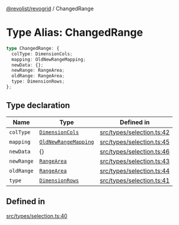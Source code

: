 [@revolist/revogrid](README.md) / ChangedRange

# Type Alias: ChangedRange

```ts
type ChangedRange: {
  colType: DimensionCols;
  mapping: OldNewRangeMapping;
  newData: {};
  newRange: RangeArea;
  oldRange: RangeArea;
  type: DimensionRows;
};
```

## Type declaration

| Name | Type | Defined in |
| ------ | ------ | ------ |
| `colType` | [`DimensionCols`](TypeAlias.DimensionCols.md) | [src/types/selection.ts:42](https://github.com/revolist/revogrid/blob/6957d67da887b25ac544cadb80669dc782e7d7d6/src/types/selection.ts#L42) |
| `mapping` | [`OldNewRangeMapping`](TypeAlias.OldNewRangeMapping.md) | [src/types/selection.ts:45](https://github.com/revolist/revogrid/blob/6957d67da887b25ac544cadb80669dc782e7d7d6/src/types/selection.ts#L45) |
| `newData` | \{\} | [src/types/selection.ts:46](https://github.com/revolist/revogrid/blob/6957d67da887b25ac544cadb80669dc782e7d7d6/src/types/selection.ts#L46) |
| `newRange` | [`RangeArea`](TypeAlias.RangeArea.md) | [src/types/selection.ts:43](https://github.com/revolist/revogrid/blob/6957d67da887b25ac544cadb80669dc782e7d7d6/src/types/selection.ts#L43) |
| `oldRange` | [`RangeArea`](TypeAlias.RangeArea.md) | [src/types/selection.ts:44](https://github.com/revolist/revogrid/blob/6957d67da887b25ac544cadb80669dc782e7d7d6/src/types/selection.ts#L44) |
| `type` | [`DimensionRows`](TypeAlias.DimensionRows.md) | [src/types/selection.ts:41](https://github.com/revolist/revogrid/blob/6957d67da887b25ac544cadb80669dc782e7d7d6/src/types/selection.ts#L41) |

## Defined in

[src/types/selection.ts:40](https://github.com/revolist/revogrid/blob/6957d67da887b25ac544cadb80669dc782e7d7d6/src/types/selection.ts#L40)
